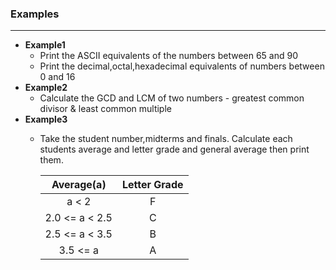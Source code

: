 ### Examples
-----
* **Example1** <br/> 
  * Print the ASCII equivalents of the numbers between 65 and 90 <br/> 
  * Print the decimal,octal,hexadecimal equivalents of numbers between 0 and 16
* **Example2** <br/> 
  * Calculate the GCD and LCM of two numbers - 	greatest common divisor & 	least common multiple
* **Example3** 
  * Take the student number,midterms and finals. Calculate each students average and letter grade and general average then print them.
  
       | Average(a) | Letter Grade |
     | :-: | :-: |
     | a < 2 | F |
     | 2.0 <= a < 2.5 | C |
     | 2.5 <= a < 3.5 | B |
     |  3.5 <= a  | A |
    
